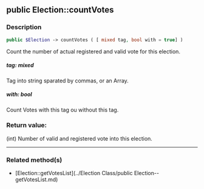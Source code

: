 ## public Election::countVotes

### Description    

```php
public $Election -> countVotes ( [ mixed tag, bool with = true] )
```

Count the number of actual registered and valid vote for this election.    


##### **tag:** *mixed*   
Tag into string sparated by commas, or an Array.    



##### **with:** *bool*   
Count Votes with this tag ou without this tag.    



### Return value:   

(int) Number of valid and registered vote into this election.


---------------------------------------

### Related method(s)      

* [Election::getVotesList](../Election Class/public Election--getVotesList.md)    
